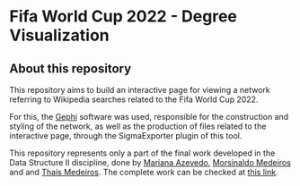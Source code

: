 # Fifa World Cup 2022 - Degree Visualization

## About this repository
This repository aims to build an interactive page for viewing a network referring to Wikipedia searches related to the Fifa World Cup 2022.

For this, the [Gephi](https://gephi.org/) software was used, responsible for the construction and styling of the network, as well as the production of files related to the interactive page, through the SigmaExporter plugin of this tool.

This repository represents only a part of the final work developed in the Data Structure II discipline, done by [Mariana Azevedo](https://github.com/marianabritoazevedo), [Morsinaldo Medeiros](https://github.com/Morsinaldo) and and [Thaís Medeiros](https://github.com/thaisaraujo2000). The complete work can be checked at [this link](https://github.com/marianabritoazevedo/data-structure-ii).

